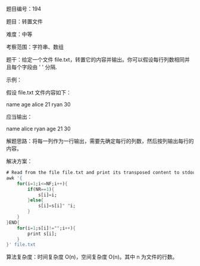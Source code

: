 题目编号：194

题目：转置文件

难度：中等

考察范围：字符串、数组

题干：给定一个文件 file.txt，转置它的内容并输出。你可以假设每行列数相同并且每个字段由 ' ' 分隔.

示例：

假设 file.txt 文件内容如下：

name age
alice 21
ryan 30

应当输出：

name alice ryan
age 21 30

解题思路：将每一列作为一行输出，需要先确定每行的列数，然后按列输出每行的内容。

解决方案：

```dart
# Read from the file file.txt and print its transposed content to stdout.
awk '{
    for(i=1;i<=NF;i++){
        if(NR==1){
            s[i]=i;
        }else{
            s[i]=s[i]" "i;
        }
    }
}END{
    for(i=1;s[i]!="";i++){
        print s[i];
    }
}' file.txt
```

算法复杂度：时间复杂度 O(n)，空间复杂度 O(n)。其中 n 为文件的行数。